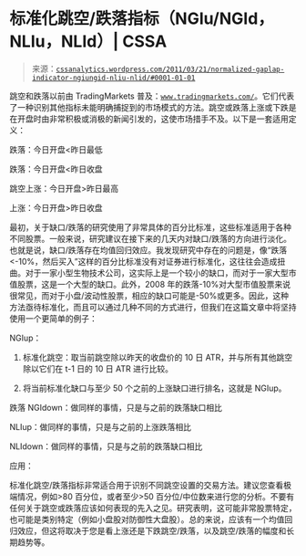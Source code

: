 <!--yml

类别：未分类

日期：2024-05-12 18:11:45

-->

# 标准化跳空/跌落指标（NGIu/NGId，NLIu，NLId）| CSSA

> 来源：[`cssanalytics.wordpress.com/2011/03/21/normalized-gaplap-indicator-ngiungid-nliu-nlid/#0001-01-01`](https://cssanalytics.wordpress.com/2011/03/21/normalized-gaplap-indicator-ngiungid-nliu-nlid/#0001-01-01)

跳空和跌落以前由 TradingMarkets 普及：[`www.tradingmarkets.com/`](http://www.tradingmarkets.com/)。它们代表了一种识别其他指标未能明确捕捉到的市场模式的方法。跳空或跌落上涨或下跌是在开盘时由非常积极或消极的新闻引发的，这使市场措手不及。以下是一套适用定义：

跌落：今日开盘<昨日最低

跌落：今日开盘<昨日收盘

跳空上涨：今日开盘>昨日最高

上涨：今日开盘>昨日收盘

最初，关于缺口/跌落的研究使用了非常具体的百分比标准，这些标准适用于各种不同股票。一般来说，研究建议在接下来的几天内对缺口/跌落的方向进行淡化。也就是说，缺口/跌落存在均值回归效应。我发现研究中存在的问题是，像“跌落<-10%，然后买入”这样的百分比标准没有对证券进行标准化，这往往会造成扭曲。对于一家小型生物技术公司，这实际上是一个较小的缺口，而对于一家大型市值股票，这是一个大型的缺口。此外，2008 年的跌落-10%对大型市值股票来说很常见，而对于小盘/波动性股票，相应的缺口可能是-50%或更多。因此，这种方法亟待标准化，而且可以通过几种不同的方式进行，但我们在这篇文章中将坚持使用一个更简单的例子：

NGIup：

1) 标准化跳空：取当前跳空除以昨天的收盘价的 10 日 ATR，并与所有其他跳空除以它们在 t-1 日的 10 日 ATR 进行比较。

2) 将当前标准化缺口与至少 50 个之前的上涨缺口进行排名，这就是 NGIup。

跌落 NGIdown：做同样的事情，只是与之前的跌落缺口相比

NLIup：做同样的事情，只是与之前的上涨跌落相比

NLIdown：做同样的事情，只是与之前的跌落缺口相比

应用：

标准化跳空/跌落指标非常适合用于识别不同跳空设置的交易方法。建议您查看极端情况，例如>80 百分位，或者至少>50 百分位/中位数来进行您的分析。不要有任何关于跳空或跌落应该如何表现的先入之见。研究表明，这可能非常股票特定，也可能是类别特定（例如小盘股对防御性大盘股）。总的来说，应该有一个均值回归效应，但这将取决于您是看上涨还是下跌跳空/跌落，以及跳空/跌落的幅度和长期趋势等。

